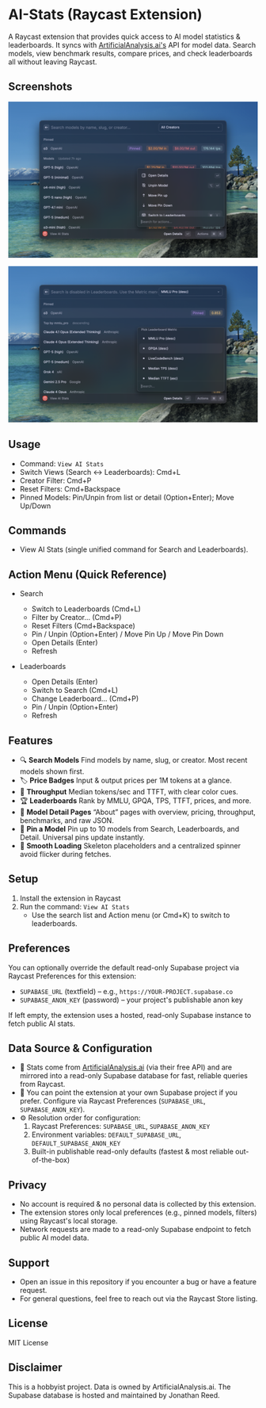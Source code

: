 # AI-Stats (Raycast Extension)

A Raycast extension that provides quick access to AI model statistics & leaderboards.
It syncs with [ArtificialAnalysis.ai's](https://artificialanalysis.ai/) API for model data.
Search models, view benchmark results, compare prices, and check leaderboards all without leaving Raycast.

## Screenshots

![AI Stats – Search](metadata/ai-stats-1.png)

![AI Stats – Details & Actions](metadata/ai-stats-2.png)

## Usage

- Command: `View AI Stats`
- Switch Views (Search ↔ Leaderboards): Cmd+L
- Creator Filter: Cmd+P
- Reset Filters: Cmd+Backspace
- Pinned Models: Pin/Unpin from list or detail (Option+Enter); Move Up/Down

## Commands

- View AI Stats (single unified command for Search and Leaderboards).

## Action Menu (Quick Reference)

- Search
  - Switch to Leaderboards (Cmd+L)
  - Filter by Creator… (Cmd+P)
  - Reset Filters (Cmd+Backspace)
  - Pin / Unpin (Option+Enter) / Move Pin Up / Move Pin Down
  - Open Details (Enter)
  - Refresh

- Leaderboards
  - Open Details (Enter)
  - Switch to Search (Cmd+L)
  - Change Leaderboard… (Cmd+P)
  - Pin / Unpin (Option+Enter)
  - Refresh

## Features

- 🔍 **Search Models** Find models by name, slug, or creator. Most recent models shown first.
- 🏷️ **Price Badges** Input & output prices per 1M tokens at a glance.
- 🚀 **Throughput** Median tokens/sec and TTFT, with clear color cues.
- 🏆 **Leaderboards** Rank by MMLU, GPQA, TPS, TTFT, prices, and more.
- 📄 **Model Detail Pages** “About” pages with overview, pricing, throughput, benchmarks, and raw JSON.
- 📌 **Pin a Model** Pin up to 10 models from Search, Leaderboards, and Detail. Universal pins update instantly.
- 📶 **Smooth Loading** Skeleton placeholders and a centralized spinner avoid flicker during fetches.

## Setup

1. Install the extension in Raycast
2. Run the command: `View AI Stats`
   - Use the search list and Action menu (or Cmd+K) to switch to leaderboards.

## Preferences

You can optionally override the default read-only Supabase project via Raycast Preferences for this extension:

- `SUPABASE_URL` (textfield) – e.g., `https://YOUR-PROJECT.supabase.co`
- `SUPABASE_ANON_KEY` (password) – your project's publishable anon key

If left empty, the extension uses a hosted, read-only Supabase instance to fetch public AI stats.

## Data Source & Configuration

- 📡 Stats come from [ArtificialAnalysis.ai](https://artificialanalysis.ai/) (via their free API) and are mirrored into a read-only Supabase database for fast, reliable queries from Raycast.
- 🔧 You can point the extension at your own Supabase project if you prefer. Configure via Raycast Preferences (`SUPABASE_URL`, `SUPABASE_ANON_KEY`).
- ⚙️ Resolution order for configuration:
  1. Raycast Preferences: `SUPABASE_URL`, `SUPABASE_ANON_KEY`
  2. Environment variables: `DEFAULT_SUPABASE_URL`, `DEFAULT_SUPABASE_ANON_KEY`
  3. Built-in publishable read-only defaults (fastest & most reliable out-of-the-box)

## Privacy

- No account is required & no personal data is collected by this extension.
- The extension stores only local preferences (e.g., pinned models, filters) using Raycast's local storage.
- Network requests are made to a read-only Supabase endpoint to fetch public AI model data.

## Support

- Open an issue in this repository if you encounter a bug or have a feature request.
- For general questions, feel free to reach out via the Raycast Store listing.

## License

MIT License

## Disclaimer

This is a hobbyist project. Data is owned by ArtificialAnalysis.ai.
The Supabase database is hosted and maintained by Jonathan Reed.

